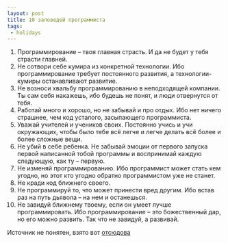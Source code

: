 ```yaml
---
layout: post
title: 10 заповедей программиста
tags:
 - holidays
---
```


 1. Программирование – твоя главная страсть. И да не будет у тебя страсти главней.
 2. Не сотвори себе кумира из конкретной технологии. Ибо программирование требует постоянного развития, а технологии-кумиры останавливают развитие.
 3. Не возноси хвальбу программированию в неподходящей компании. Ты сам себя накажешь, ибо будешь не понят, и люди отвернутся от тебя.
 4. Работай много и хорошо, но не забывай и про отдых. Ибо нет ничего страшнее, чем код усталого, засыпающего программиста.
 5. Уважай учителей и учеников своих. Постоянно учись и учи окружающих, чтобы было тебе всё легче и легче делать всё более и более сложные вещи.
 6. Не убий в себе ребенка. Не забывай эмоции от первого запуска первой написанной тобой программы и воспринимай каждую следующую, как ту – первую.
 7. Не изменяй программированию. Ибо программист может стать кем угодно, но этот кто угодно обратно программистом уже не станет.
 8. Не кради код ближнего своего.
 9. Не программируй то, что может принести вред другим. Ибо встав раз на путь дьявола – на нем и останешься.
 10. Не завидуй ближнему твоему, если он умеет лучше программировать. Ибо программирование – это божественный дар, но его можно развить. Так что не завидуй, а развивай.

Источник не понятен, взято вот [отсюдова](http://sly-and-fluffy.blogspot.com/2010/10/10.html)
